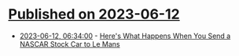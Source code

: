 # [Published on 2023-06-12](index.md)

* [2023-06-12, 06:34:00](https://soylentnews.org/article.pl?sid=23/06/11/1535257&from=rss) - [Here's What Happens When You Send a NASCAR Stock Car to Le Mans](https://soylentnews.org/article.pl?sid=23/06/11/1535257&from=rss)
